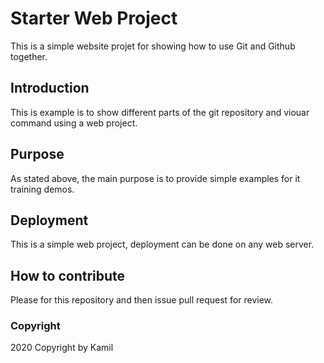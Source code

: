 # Starter Web Project

This is a simple website projet for showing how to use Git and Github together.

## Introduction

This is example is to show different parts of the git repository and viouar command using a web project.

## Purpose

As stated above, the main purpose is to provide simple examples for it training demos.

## Deployment

This is a simple web project, deployment can be done on any web server.

## How to contribute

Please for this repository and then issue pull request for review.

### Copyright

2020 Copyright by Kamil
